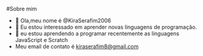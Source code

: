 #Sobre mim

- 👋 Ola,meu nome é @KiraSerafim2006
- 👀 Eu estou interessado em aprender novas linguagens de programação.
- 🌱 eu estou aprendendo a programar recentemente as linguagens JavaScript e Scratch
- Meu email de contato é kiraserafim8@gmail.com

<!---
KiraSerafim2006/KiraSerafim2006 is a ✨ special ✨ repository because its `README.md` (this file) appears on your GitHub profile.
You can click the Preview link to take a look at your changes.
--->
